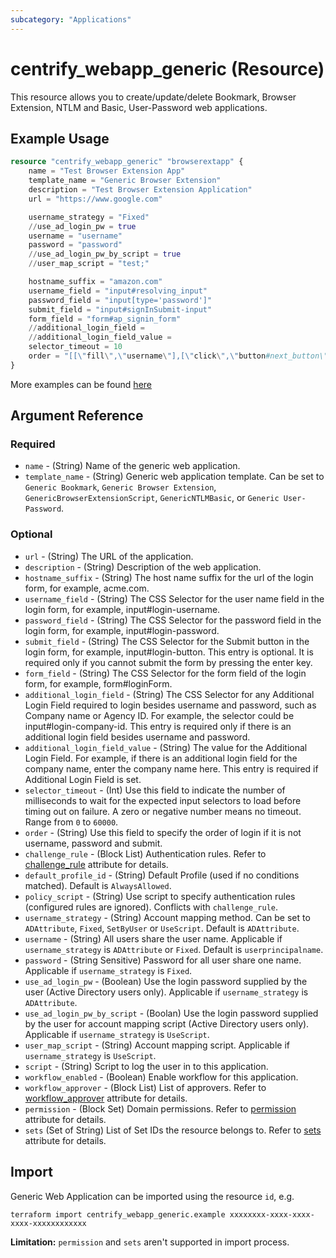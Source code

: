 ```yaml
---
subcategory: "Applications"
---
```


# centrify_webapp_generic (Resource)

This resource allows you to create/update/delete Bookmark, Browser Extension, NTLM and Basic, User-Password web applications.

## Example Usage

```terraform
resource "centrify_webapp_generic" "browserextapp" {
    name = "Test Browser Extension App"
    template_name = "Generic Browser Extension"
    description = "Test Browser Extension Application"
    url = "https://www.google.com"

    username_strategy = "Fixed"
    //use_ad_login_pw = true
    username = "username"
    password = "password"
    //use_ad_login_pw_by_script = true
    //user_map_script = "test;"

    hostname_suffix = "amazon.com"
    username_field = "input#resolving_input"
    password_field = "input[type='password']"
    submit_field = "input#signInSubmit-input"
    form_field = "form#ap_signin_form"
    //additional_login_field = 
    //additional_login_field_value = 
    selector_timeout = 10
    order = "[[\"fill\",\"username\"],[\"click\",\"button#next_button\"],[\"sleep\",\"1000\"],[\"fillEnter\",\"password\"],[\"waitForNewPage\"],[\"fillEnter\",\"password\"]]"
}
```

More examples can be found [here](https://github.com/centrify/terraform-provider-centrify/tree/main/examples/centrify_webapp_generic)

## Argument Reference

### Required

- `name` - (String) Name of the generic web application.
- `template_name` - (String) Generic web application template. Can be set to `Generic Bookmark`, `Generic Browser Extension`, `GenericBrowserExtensionScript`, `GenericNTLMBasic`, or `Generic User-Password`.

### Optional

- `url` - (String) The URL of the application.
- `description` - (String) Description of the web application.
- `hostname_suffix` - (String) The host name suffix for the url of the login form, for example, acme.com.
- `username_field` - (String) The CSS Selector for the user name field in the login form, for example, input#login-username.
- `password_field` - (String) The CSS Selector for the password field in the login form, for example, input#login-password.
- `submit_field` - (String) The CSS Selector for the Submit button in the login form, for example, input#login-button. This entry is optional. It is required only if you cannot submit the form by pressing the enter key.
- `form_field` - (String) The CSS Selector for the form field of the login form, for example, form#loginForm.
- `additional_login_field` - (String) The CSS Selector for any Additional Login Field required to login besides username and password, such as Company name or Agency ID. For example, the selector could be input#login-company-id. This entry is required only if there is an additional login field besides username and password.
- `additional_login_field_value` - (String) The value for the Additional Login Field. For example, if there is an additional login field for the company name, enter the company name here. This entry is required if Additional Login Field is set.
- `selector_timeout` - (Int) Use this field to indicate the number of milliseconds to wait for the expected input selectors to load before timing out on failure. A zero or negative number means no timeout. Range from `0` to `60000`.
- `order` - (String) Use this field to specify the order of login if it is not username, password and submit.
- `challenge_rule` - (Block List) Authentication rules. Refer to [challenge_rule](./attribute_challengerule.md) attribute for details.
- `default_profile_id` - (String) Default Profile (used if no conditions matched). Default is `AlwaysAllowed`.
- `policy_script` - (String) Use script to specify authentication rules (configured rules are ignored). Conflicts with `challenge_rule`.
- `username_strategy` - (String) Account mapping method. Can be set to `ADAttribute`, `Fixed`, `SetByUser` or `UseScript`. Default is `ADAttribute`.
- `username` - (String) All users share the user name. Applicable if `username_strategy` is `ADAttribute` or `Fixed`. Default is `userprincipalname`.
- `password` - (String Sensitive) Password for all user share one name. Applicable if `username_strategy` is `Fixed`.
- `use_ad_login_pw` - (Boolean) Use the login password supplied by the user (Active Directory users only). Applicable if `username_strategy` is `ADAttribute`.
- `use_ad_login_pw_by_script` - (Boolan) Use the login password supplied by the user for account mapping script (Active Directory users only). Applicable if `username_strategy` is `UseScript`.
- `user_map_script` - (String) Account mapping script. Applicable if `username_strategy` is `UseScript`.
- `script` - (String) Script to log the user in to this application.
- `workflow_enabled` - (Boolean) Enable workflow for this application.
- `workflow_approver` - (Block List) List of approvers. Refer to [workflow_approver](./attribute_workflow_approver.md) attribute for details.
- `permission` - (Block Set) Domain permissions. Refer to [permission](./attribute_permission.md) attribute for details.
- `sets` (Set of String) List of Set IDs the resource belongs to. Refer to [sets](./attribute_sets.md) attribute for details.

## Import

Generic Web Application can be imported using the resource `id`, e.g.

```shell
terraform import centrify_webapp_generic.example xxxxxxxx-xxxx-xxxx-xxxx-xxxxxxxxxxxx
```

**Limitation:** `permission` and `sets` aren't supported in import process.
